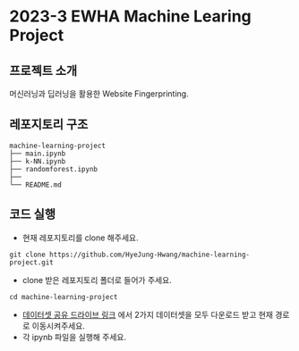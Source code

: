 # 2023-3 EWHA Machine Learing Project
## 프로젝트 소개
머신러닝과 딥러닝을 활용한 Website Fingerprinting.

## 레포지토리 구조
```
machine-learning-project
├── main.ipynb
├── k-NN.ipynb
├── randomforest.ipynb
├──
└── README.md
```

## 코드 실행
- 현재 레포지토리를 clone 해주세요.
```
git clone https://github.com/HyeJung-Hwang/machine-learning-project.git
```
- clone 받은 레포지토리 폴더로 들어가 주세요.
```
cd machine-learning-project
```
- [데이터셋 공유 드라이브 링크](https://drive.google.com/drive/folders/1TlDA-1PdCwrzttVEf1IP8d_U6Bkjx5hq?usp=sharing) 에서 2가지 데이터셋을 모두 다운로드 받고 현재 경로로 이동시켜주세요.
- 각 ipynb 파일을 실행해 주세요.
